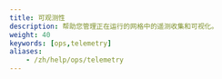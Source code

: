 ```yaml
---
title: 可观测性
description: 帮助您管理正在运行的网格中的遥测收集和可视化。
weight: 40
keywords: [ops,telemetry]
aliases:
    - /zh/help/ops/telemetry
---
```

